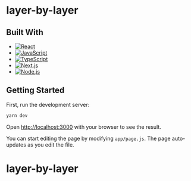 # layer-by-layer

## Built With

- [![React](https://img.shields.io/badge/React-20232A?style=for-the-badge&logo=react&logoColor=61DAFB)](https://fr.react.dev/)
- [![JavaScript](https://img.shields.io/badge/JavaScript-F7DF1E?style=for-the-badge&logo=javascript&logoColor=323330)](https://developer.mozilla.org/fr/docs/Web/JavaScript)
- [![TypeScript](https://img.shields.io/badge/TypeScript-3178C6?style=for-the-badge&logo=typescript&logoColor=white)](https://www.typescriptlang.org/)
- [![Next.js](https://img.shields.io/badge/Next.js-000000?style=for-the-badge&logo=nextdotjs&logoColor=white)](https://nextjs.org/)
- [![Node.js](https://img.shields.io/badge/Node.js-339933?style=for-the-badge&logo=nodedotjs&logoColor=white)](https://nodejs.org/fr)

## Getting Started

First, run the development server:

```bash
yarn dev
```

Open [http://localhost:3000](http://localhost:3000) with your browser to see the result.

You can start editing the page by modifying `app/page.js`. The page auto-updates as you edit the file.

# layer-by-layer
